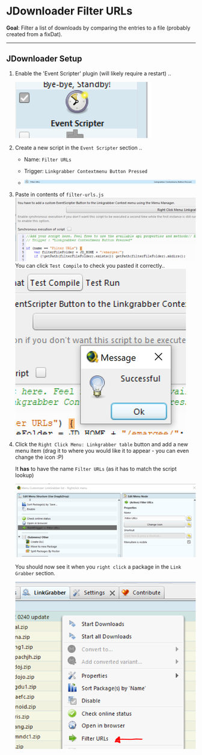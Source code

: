 # JDownloader Filter URLs

**Goal**: Filter a list of downloads by comparing the entries to a file (probably created from a fixDat).

---

## JDownloader Setup

1. Enable the 'Event Scripter' plugin (will likely require a restart) ..

   ![](1.png)

2. Create a new script in the `Event Scripter` section ..

   * Name: `Filter URLs`
   * Trigger: `Linkgrabber Contextmenu Button Pressed` 

   * ![](2.png)

3. Paste in contents of `filter-urls.js`
   ![](3.png)
   You can click `Test Compile` to check you pasted it correctly..
   ![](5.png)

4. Click the `Right Click Menu: Linkgrabber table` button and add a new menu item (drag it to where you would like it to appear - you can even change the icon :P)

    It **has** to have the name `Filter URLs` (as it has to match the script lookup)

   ![](4.png)

   You should now see it when you `right click` a package in the `Link Grabber` section.

   ![](6.png)

